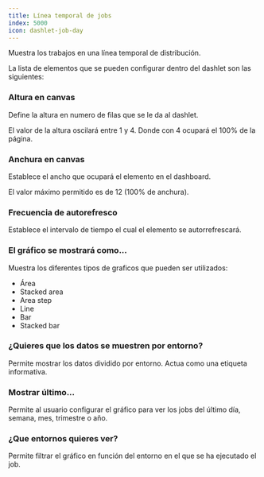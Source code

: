 ```yaml
---
title: Línea temporal de jobs
index: 5000
icon: dashlet-job-day
---
```


Muestra los trabajos en una línea temporal de distribución.

La lista de elementos que se pueden configurar dentro del dashlet son las siguientes:

### Altura en canvas

Define la altura en numero de filas que se le da al dashlet.

El valor de la altura oscilará entre 1 y 4. Donde con 4 ocupará el 100% de la página.

### Anchura en canvas

Establece el ancho que ocupará el elemento en el dashboard.

El valor máximo permitido es de 12 (100% de anchura).

### Frecuencia de autorefresco

Establece el intervalo de tiempo el cual el elemento se autorrefrescará.

### El gráfico se mostrará como...

Muestra los diferentes tipos de graficos que pueden ser utilizados:

- Área
- Stacked area
- Area step
- Line
- Bar
- Stacked bar


### ¿Quieres que los datos se muestren por entorno?

Permite mostrar los datos dividido por entorno. Actua como una etiqueta informativa.

### Mostrar último...

Permite al usuario configurar el gráfico para ver los jobs del último día, semana, mes, trimestre o año.

### ¿Que entornos quieres ver?

Permite filtrar el gráfico en función del entorno en el que se ha ejecutado el job.
